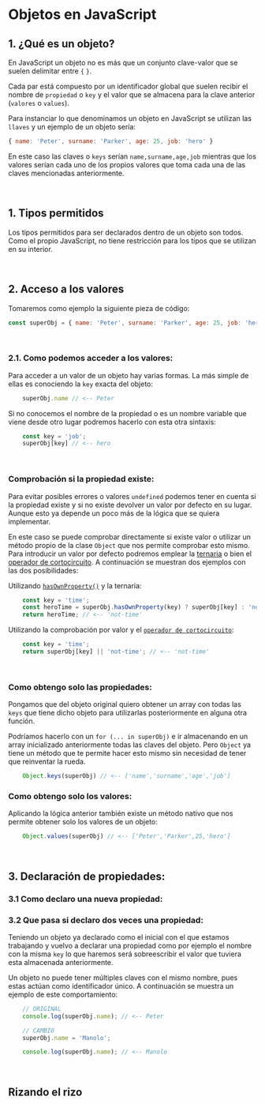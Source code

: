 # Objetos en JavaScript

## 1. ¿Qué es un objeto?

En JavaScript un objeto no es más que un conjunto clave-valor que se suelen delimitar entre `{` `}`.

Cada par está compuesto por un identificador global que suelen recibir el nombre de `propiedad` o `key` y el valor que se almacena para la clave anterior (`valores` o `values`).

Para instanciar lo que denominamos un objeto en JavaScript se utilizan las `llaves` y un ejemplo de un objeto sería:

```javascript 
{ name: 'Peter', surname: 'Parker', age: 25, job: 'hero' }
```

En este caso las claves o `keys` serían `name,surname,age,job` mientras que los valores serían cada uno de los propios valores que toma cada una de las claves mencionadas anteriormente.

</br>

## 1. Tipos permitidos

Los tipos permitidos para ser declarados dentro de un objeto son todos. Como el propio JavaScript, no tiene restricción para los tipos que se utilizan en su interior.

</br>

## 2. Acceso a los valores

Tomaremos como ejemplo la siguiente pieza de código: 

```javascript 
const superObj = { name: 'Peter', surname: 'Parker', age: 25, job: 'hero' };
```
</br>

### 2.1.  Como podemos acceder a los valores:

Para acceder a un valor de un objeto hay varias formas. La más simple de ellas es conociendo la `key` exacta del objeto:

```javascript
    superObj.name // <-- Peter
```

Si no conocemos el nombre de la propiedad o es un nombre variable que viene desde otro lugar podremos hacerlo con esta otra sintaxis:

```javascript
    const key = 'job';
    superObj[key] // <-- hero
```
</br>

### Comprobación si la propiedad existe:

Para evitar posibles errores o valores `undefined` podemos tener en cuenta si la propiedad existe y si no existe devolver un valor por defecto en su lugar. Aunque esto ya depende un poco más de la lógica que se quiera implementar.

En este caso se puede comprobar directamente si existe valor o utilizar un método propio de la clase `Object` que nos permite comprobar esto mismo. Para introducir un valor por defecto podremos emplear la [ternaria](http://slashdot.org) o bien el [operador de cortocircuito](http://slashdot.org). A continuación se muestran dos ejemplos con las dos posibilidades:

Utilizando [`hasOwnProperty()`](https://developer.mozilla.org/es/docs/Web/JavaScript/Reference/Global_Objects/Object/hasOwnProperty) y la ternaria:

```javascript
    const key = 'time';
    const heroTime = superObj.hasOwnProperty(key) ? superObj[key] : 'not-time';
    return heroTime; // <-- 'not-time'
```

Utilizando la comprobación por valor y el [`operador de cortocircuito`](https://developer.mozilla.org/es/docs/Web/JavaScript/Guide/Expressions_and_Operators#comparacion):


```javascript
    const key = 'time';
    return superObj[key] || 'not-time'; // <-- 'not-time'
```

</br>


### Como obtengo solo las propiedades:

Pongamos que del objeto original quiero obtener un array con todas las `keys` que tiene dicho objeto para utilizarlas posteriormente en alguna otra función.

Podríamos hacerlo con un `for (... in superObj)` e ir almacenando en un array inicializado anteriormente todas las claves del objeto. Pero `Object` ya tiene un método que te permite hacer esto mismo sin necesidad de tener que reinventar la rueda.

```javascript
    Object.keys(superObj) // <-- ['name','surname','age','job']
```

### Como obtengo solo los valores:

Aplicando la lógica anterior también existe un método nativo que nos permite obtener solo los valores de un objeto:

```javascript
    Object.values(superObj) // <-- ['Peter','Parker',25,'hero']
```

</br>

## 3. Declaración de propiedades:

### 3.1 Como declaro una nueva propiedad:

### 3.2 Que pasa si declaro dos veces una propiedad:

Teniendo un objeto ya declarado como el inicial con el que estamos trabajando y vuelvo a declarar una propiedad como por ejemplo el nombre con la misma `key` lo que haremos será sobreescribir el valor que tuviera esta almacenada anteriormente.

Un objeto no puede tener múltiples claves con el mismo nombre, pues estas actúan como identificador único.
A continuación se muestra un ejemplo de este comportamiento:

```javascript
    // ORIGINAL
    console.log(superObj.name); // <-- Peter

    // CAMBIO
    superObj.name = 'Manolo';

    console.log(superObj.name); // <-- Manolo

```


</br>

## Rizando el rizo